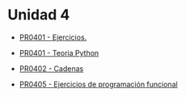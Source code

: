 # Unidad 4

- [PR0401 - Ejercicios. ](./pr0401/pr0401.md)

- [PR0401 - Teoria Python](./ej-teoria-clase/teoria.md)

- [PR0402 - Cadenas](./pr0402/pr0402.md)

- [PR0405 -  Ejercicios de programación funcional](./pr0405/pr0405.md)